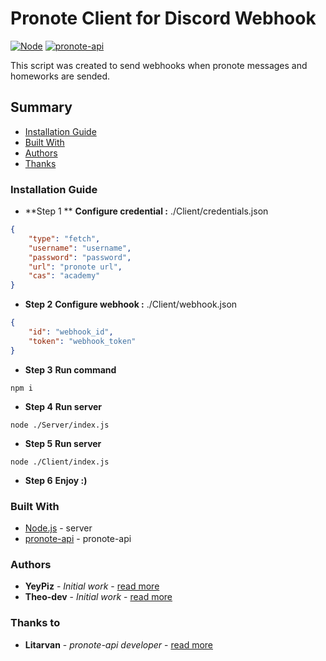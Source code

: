 # Pronote Client for Discord Webhook

[![Node](https://img.shields.io/badge/Node-v12.14.1-green.svg)](https://nodejs.org/fr/)
[![pronote-api](https://img.shields.io/badge/pronote--api-by%20Litarvan-blue.svg)](https://github.com/Litarvan/pronote-api)

This script was created to send webhooks when pronote messages and homeworks are sended.

## Summary

- [Installation Guide](#install)
- [Built With](#build)
- [Authors](#author)
- [Thanks](#thanks)

### Installation Guide <a id="install"></a>

- **Step 1 ** __Configure credential :__  ./Client/credentials.json
```json
{
    "type": "fetch",
    "username": "username",
    "password": "password",
    "url": "pronote url",
    "cas": "academy"
}
```

- **Step 2** __Configure webhook :__ ./Client/webhook.json
```json
{
    "id": "webhook_id",
    "token": "webhook_token"
}
```

- **Step 3** __Run command__
```
npm i
```

- **Step 4** __Run server__
```
node ./Server/index.js
```

- **Step 5** __Run server__
```
node ./Client/index.js
```

- **Step 6** __Enjoy :)__

### Built With <a id="build"></a>

- [Node.js](https://nodejs.org/fr/) - server
- [pronote-api](https://github.com/Litarvan/pronote-api) - pronote-api

### Authors <a id="author"></a>

* **YeyPiz** - *Initial work* - [read more](https://github.com/YeyPiz)
* **Theo-dev** - *Initial work* - [read more](https://github.com/theo-dev)

### Thanks to <a id="thanks"></a>

* **Litarvan** - *pronote-api developer* - [read more](https://github.com/Litarvan/)
